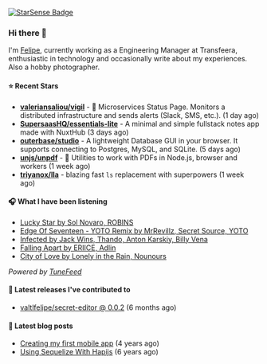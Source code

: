 <a href="https://starsense.app/developer-types" target="_blank"><img src="https://starsense.app/api/badge/?user=valtlfelipe" alt="StarSense Badge"></a>

### Hi there 👋

I'm [Felipe](https://felipevm.com), currently working as a Engineering Manager at Transfeera, enthusiastic in technology and occasionally write about my experiences. Also a hobby photographer.

#### ⭐ Recent Stars
- **[valeriansaliou/vigil](https://github.com/valeriansaliou/vigil)** - 🚦 Microservices Status Page. Monitors a distributed infrastructure and sends alerts (Slack, SMS, etc.). (1 day ago)
- **[SupersaasHQ/essentials-lite](https://github.com/SupersaasHQ/essentials-lite)** - A minimal and simple fullstack notes app made with NuxtHub (3 days ago)
- **[outerbase/studio](https://github.com/outerbase/studio)** - A lightweight Database GUI in your browser. It supports connecting to Postgres, MySQL, and SQLite. (5 days ago)
- **[unjs/unpdf](https://github.com/unjs/unpdf)** - 📄 Utilities to work with PDFs in Node.js, browser and workers (1 week ago)
- **[triyanox/lla](https://github.com/triyanox/lla)** - blazing fast `ls` replacement with superpowers (1 week ago)

#### 🎧 What I have been listening
- [Lucky Star by Sol Novaro, ROBINS](https://open.spotify.com/track/0FPs72GvFCFu2sJD5eZkoJ)
- [Edge Of Seventeen - YOTO Remix by MrRevillz, Secret Source, YOTO](https://open.spotify.com/track/5wuYwxNsETSU0sGnE3CRg7)
- [Infected by Jack Wins, Thando, Anton Karskiy, Billy Vena](https://open.spotify.com/track/7HCH8oqXmXCnYXDleGlJFP)
- [Falling Apart by ERIICE, Adlin](https://open.spotify.com/track/7hQYzC3SHw1Xe6yiGV4IRr)
- [City of Love by Lonely in the Rain, Nounours](https://open.spotify.com/track/3Cg22mWYpcDrCLWsgTaUwk)

_Powered by [TuneFeed](https://tunefeed.app?ref=valtlfelipe-gh-profile)_ 

#### 🚀 Latest releases I've contributed to


- [valtlfelipe/secret-editor @ 0.0.2](https://github.com/valtlfelipe/secret-editor/releases/tag/0.0.2) (6 months ago)

#### 📄 Latest blog posts
- [Creating my first mobile app](https://felipevm.com/posts/creating-my-first-mobile-app/) (4 years ago)
- [Using Sequelize With Hapijs](https://felipevm.com/posts/using-sequelize-with-hapijs/) (6 years ago)
